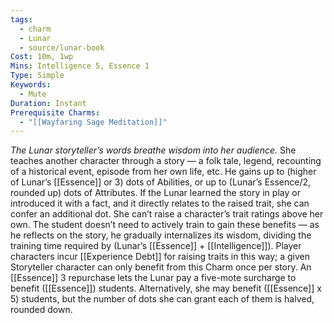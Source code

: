 ```yaml
---
tags:
  - charm
  - Lunar
  - source/lunar-book
Cost: 10m, 1wp
Mins: Intelligence 5, Essence 1
Type: Simple
Keywords:
  - Mute
Duration: Instant
Prerequisite Charms:
  - "[[Wayfaring Sage Meditation]]"
---
```

*The Lunar storyteller’s words breathe wisdom into her audience.*
She teaches another character through a story — a folk tale, legend, recounting of a historical event, episode from her own life, etc. He gains up to (higher of Lunar’s [[Essence]] or 3) dots of Abilities, or up to (Lunar’s Essence/2, rounded up) dots of Attributes. If the Lunar learned the story in play or introduced it with a fact, and it directly relates to the raised trait, she can confer an additional dot. She can’t raise a character’s trait ratings above her own. The student doesn’t need to actively train to gain these benefits — as he reflects on the story, he gradually internalizes its wisdom, dividing the training time required by (Lunar’s [[Essence]] + [[Intelligence]]). Player characters incur [[Experience Debt]] for raising traits in this way; a given Storyteller character can only benefit from this Charm once per story. An [[Essence]] 3 repurchase lets the Lunar pay a five-mote surcharge to benefit ([[Essence]]) students. Alternatively, she may benefit ([[Essence]] x 5) students, but the number of dots she can grant each of them is halved, rounded down.